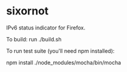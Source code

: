 sixornot
========

IPv6 status indicator for Firefox.


To build: run ./build.sh


To run test suite (you'll need npm installed):

npm install
./node_modules/mocha/bin/mocha
